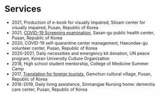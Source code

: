 # Services
- 2021, Production of e-book for visually impaired, Siloam center for visually impaired, Pusan, Republic of Korea
- 2021, [COVID-19 Screening examination](https://drive.google.com/drive/folders/1O9fdK7SeAlcBQ6O_1teIl9w_Pveu31t3?usp=share_link), Sasan-gu public health center, Pusan, Republic of Korea
- 2020, COVID-19 self-quarantine center management, Haeundae-gu volunteer center, Pusan, Republic of Korea
- 2020-2021, Daily necessities and emergency kit donation, UN peace program, Korean University Culture Organization
- 2018, High school student mentorship, College of Medicine Summer Camp
- 2017, [Translation for foreign tourists](), Gamchun cultural village, Pusan, Republic of Korea
- 2016-2019, Daily living assistance, Sinmangae Nursing home: dementia care center, Pusan, Republic of Korea
